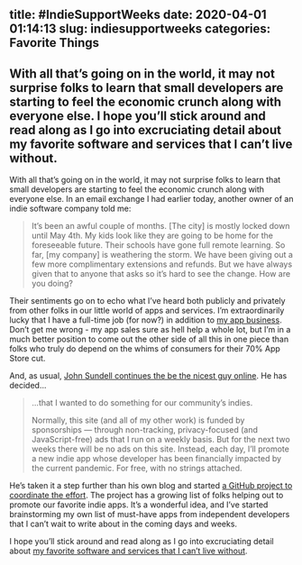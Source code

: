 title: #IndieSupportWeeks
date: 2020-04-01 01:14:13
slug: indiesupportweeks
categories: Favorite Things
---
With all that’s going on in the world, it may not surprise folks to learn that small developers are starting to feel the economic crunch along with everyone else. I hope you’ll stick around and read along as I go into excruciating detail about my favorite software and services that I can’t live without.
---
With all that’s going on in the world, it may not surprise folks to learn that small developers are starting to feel the economic crunch along with everyone else. In an email exchange I had earlier today, another owner of an indie software company told me:

> It’s been an awful couple of months.  [The city] is mostly locked down until May 4th.  My kids look like they are going to be home for the foreseeable future. Their schools have gone full remote learning. So far, [my company] is weathering the storm.  We have been giving out a few more complimentary extensions and refunds.  But we have always given that to anyone that asks so it’s hard to see the change. How are you doing?

Their sentiments go on to echo what I’ve heard both publicly and privately from other folks in our little world of apps and services. I’m extraordinarily lucky that I have a full-time job (for now?) in addition to <a href="https://clickontyler.com">my app business</a>. Don’t get me wrong - my app sales sure as hell help a whole lot, but I’m in a much better position to come out the other side of all this in one piece than folks who truly do depend on the whims of consumers for their 70% App Store cut.

And, as usual, <a href="https://www.swiftbysundell.com/special/indie-support-weeks/">John Sundell continues the be the nicest guy online</a>. He has decided...

> ...that I wanted to do something for our community’s indies.
> 
> Normally, this site (and all of my other work) is funded by sponsorships — through non-tracking, privacy-focused (and JavaScript-free) ads that I run on a weekly basis. But for the next two weeks there will be no ads on this site. Instead, each day, I’ll promote a new indie app whose developer has been financially impacted by the current pandemic. For free, with no strings attached.

He’s taken it a step further than his own blog and started <a href="https://github.com/JohnSundell/indiesupportweeks">a GitHub project to coordinate the effort</a>. The project has a growing list of folks helping out to promote our favorite indie apps. It’s a wonderful idea, and I’ve started brainstorming my own list of must-have apps from independent developers that I can’t wait to write about in the coming days and weeks.

I hope you’ll stick around and read along as I go into excruciating detail about <a href="https://tyler.io/category/favorite-things/">my favorite software and services that I can’t live without</a>.